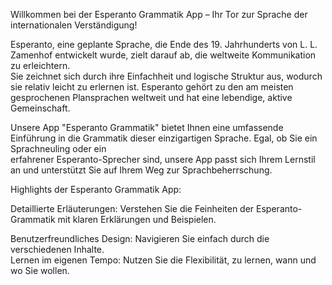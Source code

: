 Willkommen bei der Esperanto Grammatik App – Ihr Tor zur Sprache der internationalen Verständigung!<br>

Esperanto, eine geplante Sprache, die Ende des 19. Jahrhunderts von L. L. Zamenhof entwickelt wurde, zielt darauf ab, die weltweite Kommunikation zu erleichtern. <br>
Sie zeichnet sich durch ihre Einfachheit und logische Struktur aus, wodurch sie relativ leicht zu erlernen ist. Esperanto gehört zu den am meisten gesprochenen Plansprachen 
weltweit und hat eine lebendige, aktive Gemeinschaft.<br>

Unsere App "Esperanto Grammatik" bietet Ihnen eine umfassende Einführung in die Grammatik dieser einzigartigen Sprache. Egal, ob Sie ein Sprachneuling oder ein 
<br>
erfahrener Esperanto-Sprecher sind, unsere App passt sich Ihrem Lernstil an und unterstützt Sie auf Ihrem Weg zur Sprachbeherrschung.<br>

Highlights der Esperanto Grammatik App:

Detaillierte Erläuterungen: Verstehen Sie die Feinheiten der Esperanto-Grammatik mit klaren Erklärungen und Beispielen.<br>

Benutzerfreundliches Design: Navigieren Sie einfach durch die verschiedenen Inhalte. <br>
Lernen im eigenen Tempo: Nutzen Sie die Flexibilität, zu lernen, wann und wo Sie wollen.<br>

